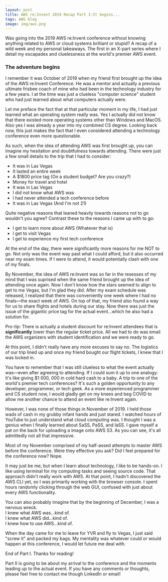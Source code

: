 ```yaml
---
layout: post
title: AWS re:Invent 2019 Recap Part I—It begins...
tags: AWS blog 
image: img/aws.png
---
```


Was going into the 2019 AWS re:Invent conference without knowing anything related to AWS or cloud systems brilliant or stupid? A recap of a wild week and my personal takeaways. The first in an X-part series where I detail my escapades and cluelessness at the world's premier AWS event. 

### The adventure begins

I remember it was October of 2019 when my friend first brought up the idea of the AWS re:Invent Conference. He was a mentor and actually a previous ultimate frisbee coach of mine who had been in the technology industry for a few years. I at the time was just a clueless "computer science" student who had just learned about what computers actually were. 

Let me preface the fact that at that particular moment in my life, I had just learned what an operating system really was. Yes I actually did not know that there existed more operating systems other than Windows and MacOS. Also yes I was already a year into my combined CS degree. Looking back now, this just makes the fact that I even considered attending a technology conference even more questionable. 

As such, when the idea of attending AWS was first brought up, you can imagine my hesitation and doubtfulness towards attending. There were just a few small details to the trip that I had to consider:

- It was in Las Vegas
- It lasted an entire week
- A $1800 price tag (On a student budget? Are you crazy?)
- Money for travel and hotel 
- It was in Las Vegas
- I did not know what AWS was
- I had never attended a tech conference before
- It was in Las Vegas (And I'm not 21)

Quite negative reasons that leaned heavily towards reasons not to go wouldn't you agree? Contrast these to the reasons I came up with to go:

- I get to learn more about AWS (Whatever that is)
- I get to visit Vegas 
- I get to experience my first tech conference

At the end of the day, there were significantly more reasons for me NOT to go. Not only was the event way past what I could afford, but it also occurred near my exam times. If I were to attend, it would potentially clash with one of my finals. 

By November, the idea of AWS re:Invent was so far in the resesses of my mind that I was suprised when the same friend brought up the idea of attending once again. Now I don't know how the stars seemed to align to get to me Vegas, but I'm glad they did. After my exam schedule was released, I realized that there was conveniently one week where I had no finals—the exact week of AWS. On top of that, my friend also found a way for us to share flights and hotels during our stay. Now there was just the issue of the gigantic price tag for the actual event...which he also had a solution for.  

Pro-tip: There is actually a student discount for re:Invent attendees that is **significantly** lower than the regular ticket price. All we had to do was email the AWS organizers with student identification and we were ready to go. 

At this point, I didn't really have any more excuses to say no. The logistics of our trip lined up and once my friend bought our flight tickets, I knew that I was locked in. 

You have to remember that I was still clueless to what the event actually was—even after agreeing to attending. If I could sum it up to one analogy: it's like giving $1 000, 000 in cold hard cash to a baby. A trip to one of the world's premier tech conferences? It's such a golden opportunity to any developer, programmer, or tech geek. As a more experienced programmer and CS student now, I would gladly get on my knees and beg COVID to allow me another chance to attend an event like re:Invent again. 

However, I was none of those things in November of 2019. I held those wads of cash in my grubby infant hands and just stared. I watched hours of YouTube to just understand what cloud computing was. I thought I was a genius when I finally learned about SaSS, PaSS, and IaSS. I gave myself a pat on the back for uploading a image onto AWS S3. As you can see, it's all admittedly not all that impressive. 

Most of my November comprised of my half-assed attempts to master AWS before the conference. Were they effective you ask? Did I feel prepared for the conference now? Nope. 

It may just be me, but when I learn about technology, I like to be hands-on. I like using terminal for my computing tasks and seeing source code. That approach didn't really work with AWS. At that point, I hadn't discovered the AWS CLI yet, so I was primarily working with the browser console. I spent hours randomly clicking through the web GUI, confused with just about every AWS functionality. 

You can also probably imagine that by the beginning of December, I was a nervous wreck.  
I knew what AWS was...kind of.  
I knew what AWS did...kind of.  
I knew how to use AWS...kind of.  

When the day came for me to leave for YVR and fly to Vegas, I just said "screw it" and packed my bags. My mentality was whatever could or would happen at this conference, I would let future me deal with. 

End of Part I. Thanks for reading! 

Part II is going to be about my arrival to the conference and the moments leading up to the actual event. If you have any comments or thoughts, please feel free to contact me though LinkedIn or email!
